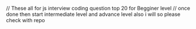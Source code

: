 // These all for js interview coding question top 20 for Begginer level
// once done then start intermediate level and advance level also i will so please check with repo
